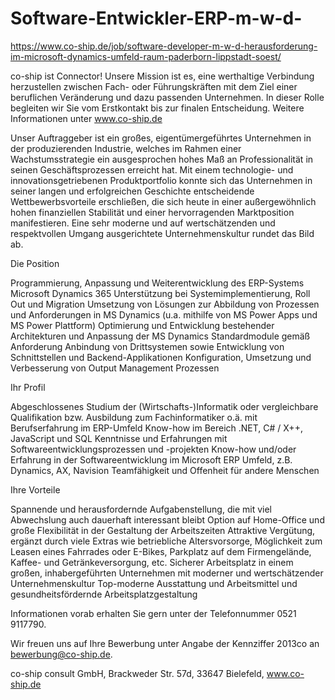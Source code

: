 # Software-Entwickler-ERP-m-w-d-
https://www.co-ship.de/job/software-developer-m-w-d-herausforderung-im-microsoft-dynamics-umfeld-raum-paderborn-lippstadt-soest/


co-ship ist Connector! Unsere Mission ist es, eine werthaltige Verbindung herzustellen zwischen Fach- oder Führungskräften mit dem Ziel einer beruflichen Veränderung und dazu passenden Unternehmen. In dieser Rolle begleiten wir Sie vom Erstkontakt bis zur finalen Entscheidung. Weitere Informationen unter www.co-ship.de

Unser Auftraggeber ist ein großes, eigentümergeführtes Unternehmen in der produzierenden Industrie, welches im Rahmen einer Wachstumsstrategie ein ausgesprochen hohes Maß an Professionalität in seinen Geschäftsprozessen erreicht hat. Mit einem technologie- und innovationsgetriebenen Produktportfolio konnte sich das Unternehmen in seiner langen und erfolgreichen Geschichte entscheidende Wettbewerbsvorteile erschließen, die sich heute in einer außergewöhnlich hohen finanziellen Stabilität und einer hervorragenden Marktposition manifestieren. Eine sehr moderne und auf wertschätzenden und respektvollen Umgang ausgerichtete Unternehmenskultur rundet das Bild ab.

Die Position                                                    

Programmierung, Anpassung und Weiterentwicklung des ERP-Systems Microsoft Dynamics 365
Unterstützung bei Systemimplementierung, Roll Out und Migration
Umsetzung von Lösungen zur Abbildung von Prozessen und Anforderungen in MS Dynamics (u.a. mithilfe von MS Power Apps und MS Power Plattform)
Optimierung und Entwicklung bestehender Architekturen und Anpassung der MS Dynamics Standardmodule gemäß Anforderung
Anbindung von Drittsystemen sowie Entwicklung von Schnittstellen und Backend-Applikationen
Konfiguration, Umsetzung und Verbesserung von Output Management Prozessen


Ihr Profil

Abgeschlossenes Studium der (Wirtschafts-)Informatik oder vergleichbare Qualifikation bzw. Ausbildung zum Fachinformatiker o.ä. mit Berufserfahrung im ERP-Umfeld
Know-how im Bereich .NET, C# / X++, JavaScript und SQL
Kenntnisse und Erfahrungen mit Softwareentwicklungsprozessen und -projekten
Know-how und/oder Erfahrung in der Softwareentwicklung im Microsoft ERP Umfeld, z.B. Dynamics, AX, Navision
Teamfähigkeit und Offenheit für andere Menschen


Ihre Vorteile

Spannende und herausfordernde Aufgabenstellung, die mit viel Abwechslung auch dauerhaft interessant bleibt
Option auf Home-Office und große Flexibilität in der Gestaltung der Arbeitszeiten
Attraktive Vergütung, ergänzt durch viele Extras wie betriebliche Altersvorsorge, Möglichkeit zum Leasen eines Fahrrades oder E-Bikes, Parkplatz auf dem Firmengelände, Kaffee- und Getränkeversorgung, etc.
Sicherer Arbeitsplatz in einem großen, inhabergeführten Unternehmen mit moderner und wertschätzender Unternehmenskultur
Top-moderne Ausstattung und Arbeitsmittel und gesundheitsfördernde Arbeitsplatzgestaltung


Informationen vorab erhalten Sie gern unter der Telefonnummer 0521 9117790.

Wir freuen uns auf Ihre Bewerbung unter Angabe der Kennziffer 2013co an bewerbung@co-ship.de.

co-ship consult GmbH, Brackweder Str. 57d, 33647 Bielefeld, www.co-ship.de
